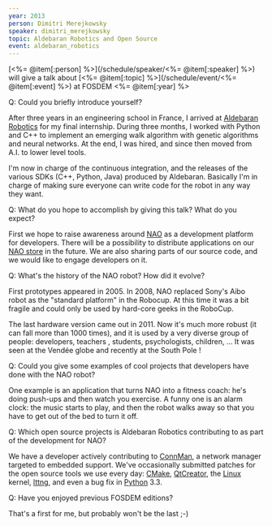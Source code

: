 ```yaml
---
year: 2013
person: Dimitri Merejkowsky 
speaker: dimitri_merejkowsky
topic: Aldebaran Robotics and Open Source
event: aldebaran_robotics
---
```


[<%= @item[:person] %>](/schedule/speaker/<%= @item[:speaker] %>) will give a talk about [<%= @item[:topic] %>](/schedule/event/<%= @item[:event] %>) at FOSDEM <%= @item[:year] %>

Q: Could you briefly introduce yourself?

After three years in an engineering school in France, I arrived at [Aldebaran Robotics](http://www.aldebaran-robotics.com/en/) for my final internship. During three months, I worked with Python and C++ to implement an emerging walk algorithm with genetic algorithms and neural networks. At the end, I was hired, and since then moved from A.I. to lower level tools.

I'm now in charge of the continuous integration, and the releases of the various SDKs (C++, Python, Java) produced by Aldebaran. Basically I'm in charge of making sure everyone can write code for the robot in any way they want.

Q: What do you hope to accomplish by giving this talk? What do you expect?

First we hope to raise awareness around [NAO](http://www.aldebaran-robotics.com/en/Discover-NAO/Key-Features/hardware-platform.html#) as a development platform for developers. There will be a possibility to distribute applications on our [NAO store](https://store.aldebaran-robotics.com/) in the future. We are also sharing parts of our source code, and we would like to engage developers on it.

Q: What's the history of the NAO robot? How did it evolve?

First prototypes appeared in 2005. In 2008, NAO replaced Sony's Aibo robot as the "standard platform" in the Robocup. At this time it was a bit fragile and could only be used by hard-core geeks in the RoboCup.

The last hardware version came out in 2011. Now it's much more robust (it can fall more than 1000 times), and it is used by a very diverse group of people: developers, teachers , students, psychologists, children, ... It was seen at the Vendée globe and recently at the South Pole !

Q: Could you give some examples of cool projects that developers have done with the NAO robot?

One example is an application that turns NAO into a fitness coach: he's doing push-ups and then watch you exercise. A funny one is an alarm clock: the music starts to play, and then the robot walks away so that you have to get out of the bed to turn it off.

Q: Which open source projects is Aldebaran Robotics contributing to as part of the development for NAO?

We have a developer actively contributing to [ConnMan](http://connman.net/), a network manager targeted to embedded support. We've occasionally submitted patches for the open source tools we use every day: [CMake](http://www.cmake.org/), [QtCreator](http://qt.digia.com/Product/Developer-Tools/), the [Linux](http://kernel.org/) kernel, [lttng](https://lttng.org/), and even a bug fix in [Python](http://www.python.org/) 3.3.

Q: Have you enjoyed previous FOSDEM editions?

That's a first for me, but probably won't be the last ;-)
